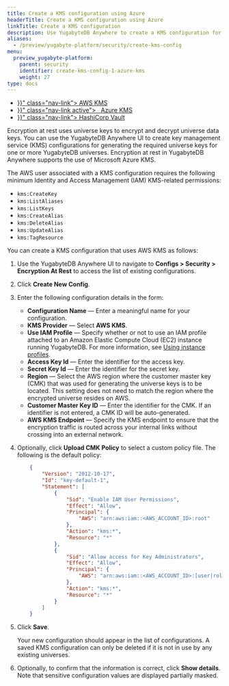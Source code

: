 ```yaml
---
title: Create a KMS configuration using Azure
headerTitle: Create a KMS configuration using Azure
linkTitle: Create a KMS configuration
description: Use YugabyteDB Anywhere to create a KMS configuration for Azure KMS.
aliases:
  - /preview/yugabyte-platform/security/create-kms-config
menu:
  preview_yugabyte-platform:
    parent: security
    identifier: create-kms-config-1-azure-kms
    weight: 27
type: docs
---
```


<ul class="nav nav-tabs-alt nav-tabs-yb">
  <li >
    <a href="{{< relref "./aws-kms.md" >}}" class="nav-link">
      <i class="fab fa-aws" aria-hidden="true"></i>
      AWS KMS
    </a>
  </li>

  <li >
    <a href="{{< relref "./azure-kms.md" >}}" class="nav-link active">
      <i class="icon-azure" aria-hidden="true"></i>
      &nbsp;&nbsp;Azure KMS
    </a>
  </li>

  <li >
    <a href="{{< relref "./hashicorp-kms.md" >}}" class="nav-link">
      <i class="icon-postgres" aria-hidden="true"></i>
      HashiCorp Vault
    </a>
  </li>

</ul>

Encryption at rest uses universe keys to encrypt and decrypt universe data keys. You can use the YugabyteDB Anywhere UI to create key management service (KMS) configurations for generating the required universe keys for one or more YugabyteDB universes. Encryption at rest in YugabyteDB Anywhere supports the use of Microsoft Azure KMS. 

The AWS user associated with a KMS configuration requires the following minimum Identity and Access Management (IAM) KMS-related permissions:

- `kms:CreateKey`
- `kms:ListAliases`
- `kms:ListKeys`
- `kms:CreateAlias`
- `kms:DeleteAlias`
- `kms:UpdateAlias`
- `kms:TagResource`

You can create a KMS configuration that uses AWS KMS as follows:

1. Use the YugabyteDB Anywhere UI to navigate to **Configs > Security > Encryption At Rest** to access the list of existing configurations.

2. Click **Create New Config**.

3. Enter the following configuration details in the form:

    - **Configuration Name** — Enter a meaningful name for your configuration.
    - **KMS Provider** — Select **AWS KMS**.
    - **Use IAM Profile** — Specify whether or not to use an IAM profile attached to an Amazon Elastic Compute Cloud (EC2) instance running YugabyteDB. For more information, see [Using instance profiles](https://docs.aws.amazon.com/IAM/latest/UserGuide/id_roles_use_switch-role-ec2_instance-profiles.html).
    - **Access Key Id** — Enter the identifier for the access key.
    - **Secret Key Id** — Enter the identifier for the secret key.
    - **Region** — Select the AWS region where the customer master key (CMK) that was used for generating the universe keys is to be located. This setting does not need to match the region where the encrypted universe resides on AWS.
    - **Customer Master Key ID** — Enter the identifier for the CMK. If an identifier is not entered, a CMK ID will be auto-generated.
    - **AWS KMS Endpoint** — Specify the KMS endpoint to ensure that the encryption traffic is routed across your internal links without crossing into an external network.

4. Optionally, click **Upload CMK Policy** to select a custom policy file. The following is the default policy:

    ```json
        {
            "Version": "2012-10-17",
            "Id": "key-default-1",
            "Statement": [
                {
                    "Sid": "Enable IAM User Permissions",
                    "Effect": "Allow",
                    "Principal": {
                        "AWS": "arn:aws:iam::<AWS_ACCOUNT_ID>:root"
                    },
                    "Action": "kms:*",
                    "Resource": "*"
                },
                {
                    "Sid": "Allow access for Key Administrators",
                    "Effect": "Allow",
                    "Principal": {
                        "AWS": "arn:aws:iam::<AWS_ACCOUNT_ID>:[user|role]{1}/[<USER_NAME>|<ROLE_NAME>]{1}"
                    },
                    "Action": "kms:*",
                    "Resource": "*"
                }
            ]
        }
    ```

5. Click **Save**.<br>

    Your new configuration should appear in the list of configurations. A saved KMS configuration can only be deleted if it is not in use by any existing universes.

6. Optionally, to confirm that the information is correct, click **Show details**. Note that sensitive configuration values are displayed partially masked.
